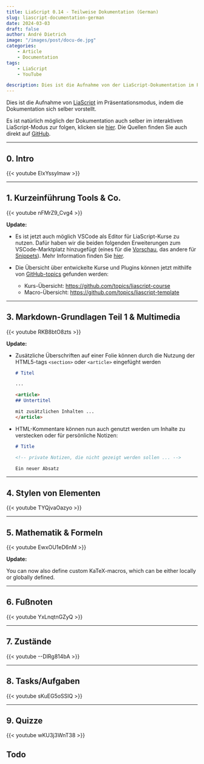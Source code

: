 ```yaml
---
title: LiaScript 0.14 - Teilweise Dokumentation (German)
slug: liascript-documentation-german
date: 2024-03-03
draft: false
author: André Dietrich
image: "/images/post/docu-de.jpg"
categories:
    - Article
    - Documentation
tags:
    - LiaScript
    - YouTube

description: Dies ist die Aufnahme von der LiaScript-Dokumentation im Präsentationsmodus, indem die Dokumentation sich selber vorstellt ;-)
---
```


Dies ist die Aufnahme von [LiaScript](https://LiaScript.github.io) im Präsentationsmodus, indem die Dokumentation sich selber vorstellt.

Es ist natürlich möglich der Dokumentation auch selber im interaktiven LiaScript-Modus zur folgen, klicken sie [hier](https://liascript.github.io/course/?https://raw.githubusercontent.com/liaScript/docs/master/README.md). Die Quellen finden Sie auch direkt auf [GitHub](https://github.com/liaScript/docs).

---

## 0. Intro

{{< youtube ElxYssylmaw >}}

---

## 1. Kurzeinführung Tools & Co.

{{< youtube nFMrZ9_Cvg4 >}}

__Update:__

- Es ist jetzt auch möglich VSCode als Editor für LiaScript-Kurse zu nutzen. Dafür haben wir die beiden folgenden Erweiterungen zum VSCode-Marktplatz hinzugefügt (eines für die [Vorschau](https://marketplace.visualstudio.com/items?itemName=LiaScript.liascript-preview), das andere für [Snippets](https://marketplace.visualstudio.com/items?itemName=LiaScript.liascript-snippets)).
  Mehr Information finden Sie [hier](/blog/install-visual-studio-code-with-liascript/).

- Die Übersicht über entwickelte Kurse und Plugins können jetzt mithilfe von [GitHub-topics](/blog/install-visual-studio-code-with-liascript/) gefunden werden:

  - Kurs-Übersicht: https://github.com/topics/liascript-course
  - Macro-Übersicht: https://github.com/topics/liascript-template

---

## 3. Markdown-Grundlagen Teil 1 & Multimedia

{{< youtube RKB8btO8zts >}}

__Update:__


* Zusätzliche Überschriften auf einer Folie können durch die Nutzung der HTML5-tags `<section>` oder `<article>` eingefüght werden

  ``` markdown
  # Titel

  ...

  <article>
  ## Untertitel

  mit zusätzlichen Inhalten ...
  </article>
  ```

* HTML-Kommentare können nun auch genutzt werden um Inhalte zu verstecken oder für persönliche Notizen:

  ``` markdown
  # Title

  <!-- private Notizen, die nicht gezeigt werden sollen ... -->

  Ein neuer Absatz
  ```

---
## 4. Stylen von Elementen

{{< youtube TYQjvaOazyo >}}

---

## 5. Mathematik & Formeln

{{< youtube EwxOU1eD6nM >}}

__Update:__

You can now also define custom KaTeX-macros, which can be either locally or globally defined.

---

## 6. Fußnoten

{{< youtube YxLnqtnGZyQ >}}

---

## 7. Zustände

{{< youtube --DlRg814bA >}}

---

## 8. Tasks/Aufgaben

{{< youtube sKuEG5oSSlQ >}}

---

## 9. Quizze

{{< youtube wKU3j3WnT38 >}}

## Todo